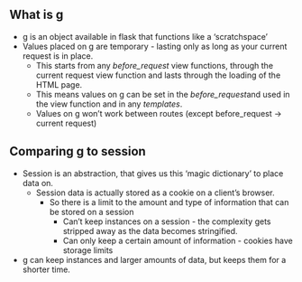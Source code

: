 
## What is g

- g is an object available in flask that functions like a ‘scratchspace’
- Values placed on g are temporary - lasting only as long as your current request is in place.  
	- This starts from any *before_request* view functions, through the current request view function and lasts through the loading of the HTML page.
	- This means values on g can be set in the *before_request*and used in the view function and in any *templates*.
	- Values on g won’t work between routes (except before_request → current request)

## Comparing g to session

- Session is an abstraction, that gives us this ‘magic dictionary’ to place data on.
	- Session data is actually stored as a cookie on a client’s browser.
		- So there is a limit to the amount and type of information that can be stored on a session
			- Can’t keep instances on a session - the complexity gets stripped away as the data becomes stringified.
			- Can only keep a certain amount of information - cookies have storage limits
- g can keep instances and larger amounts of data, but keeps them for a shorter time.

